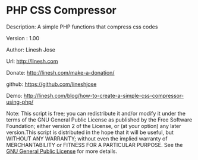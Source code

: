 # PHP CSS Compressor
Description: A simple PHP functions that compress css codes

Version : 1.00

Author: Linesh Jose

Url: http://linesh.com

Donate:  http://linesh.com/make-a-donation/

github: https://github.com/lineshjose

Demo: http://linesh.com/blog/how-to-create-a-simple-css-compressor-using-php/

Note: This script is free; you can redistribute it and/or modify  it under the terms of the GNU General Public License as published by 	the Free Software Foundation; either version 2 of the License, or (at your option) any later version.This script is distributed in the hope 	that it will be useful, but WITHOUT ANY WARRANTY; without even the implied warranty of MERCHANTABILITY or FITNESS FOR A PARTICULAR PURPOSE. See the [GNU General Public License](./LICENSE.md) for more details.
